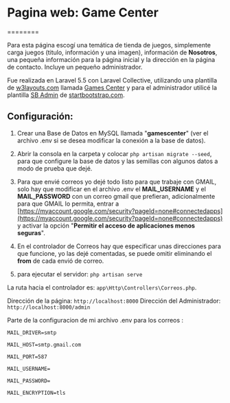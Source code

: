 # Pagina web: Game Center

========

Para esta página escogí una temática de tienda de juegos, simplemente carga juegos (titulo, información y una imagen), información de **Nosotros**, una pequeña información para la página inicial y la dirección en la página de contacto. Incluye un pequeño administrador.

Fue realizada en Laravel 5.5 con Laravel Collective, utilizando una plantilla de [w3layouts.com](http://w3layouts.com) llamada [Games Center](https://w3layouts.com/games-center-a-games-category-flat-bootstrap-responsive-web-template/) y para el administrador utilicé la plantilla [SB Admin](https://startbootstrap.com/template-overviews/sb-admin/) de [startbootstrap.com](https://startbootstrap.com/).

## Configuración:

1) Crear una Base de Datos en MySQL llamada "**gamescenter**" (ver el archivo .env si se desea modificar la conexión a la base de datos).

2) Abrir la consola en la carpeta y colocar `php artisan migrate --seed`, para que configure la base de datos y las semillas con algunos datos a modo de prueba que dejé.

3) Para que envié correos yo dejé todo listo para que trabaje con GMAIL, solo hay que modificar en el archivo .env el **MAIL_USERNAME** y el **MAIL_PASSWORD** con un correo gmail que prefieran, adicionalmente para que GMAIL lo permita, entrar a [https://myaccount.google.com/security?pageId=none#connectedapps](https://myaccount.google.com/security?pageId=none#connectedapps) y activar la opción "**Permitir el acceso de aplicaciones menos seguras**".

4)  En el controlador de Correos hay que especificar unas direcciones para que funcione, yo las dejé comentadas, se puede omitir eliminando el **from** de cada envió de correo.

5) para ejecutar el servidor: `php artisan serve`

La ruta hacia el controlador es: `app\Http\Controllers\Correos.php`.

Dirección de la página: `http://localhost:8000` Dirección del Administrador: `http://localhost:8000/admin`

Parte de la configuracion de mi archivo .env para los correos :

`MAIL_DRIVER=smtp`

`MAIL_HOST=smtp.gmail.com`

`MAIL_PORT=587`

`MAIL_USERNAME=`

`MAIL_PASSWORD=`

`MAIL_ENCRYPTION=tls`
